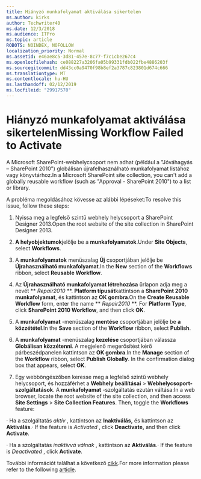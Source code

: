 ```yaml
---
title: Hiányzó munkafolyamat aktiválása sikertelen
ms.author: kirks
author: Techwriter40
ms.date: 12/3/2018
ms.audience: ITPro
ms.topic: article
ROBOTS: NOINDEX, NOFOLLOW
localization_priority: Normal
ms.assetid: e46ae8c5-3d81-457e-8c77-f7c1cbe267c4
ms.openlocfilehash: ce088227a3206fa05b99331fdb022fbe4886203f
ms.sourcegitcommit: dd43cc0a9470f98b8ef2a3787c823801d674c666
ms.translationtype: MT
ms.contentlocale: hu-HU
ms.lasthandoff: 02/12/2019
ms.locfileid: "29917570"
---
```

# <a name="missing-workflow-failed-to-activate"></a><span data-ttu-id="0d37d-102">Hiányzó munkafolyamat aktiválása sikertelen</span><span class="sxs-lookup"><span data-stu-id="0d37d-102">Missing Workflow Failed to Activate</span></span>

<span data-ttu-id="0d37d-103">A Microsoft SharePoint-webhelycsoport nem adhat (például a "Jóváhagyás – SharePoint 2010") globálisan újrafelhasználható munkafolyamat listához vagy könyvtárhoz.</span><span class="sxs-lookup"><span data-stu-id="0d37d-103">In a Microsoft SharePoint site collection, you can't add a globally reusable workflow (such as "Approval - SharePoint 2010") to a list or library.</span></span>
  
<span data-ttu-id="0d37d-104">A probléma megoldásához kövesse az alábbi lépéseket:</span><span class="sxs-lookup"><span data-stu-id="0d37d-104">To resolve this issue, follow these steps:</span></span> 
  
1. <span data-ttu-id="0d37d-105">Nyissa meg a legfelső szintű webhely helycsoport a SharePoint Designer 2013.</span><span class="sxs-lookup"><span data-stu-id="0d37d-105">Open the root website of the site collection in SharePoint Designer 2013.</span></span>
  
2. <span data-ttu-id="0d37d-106">**A helyobjektumok**jelölje be a **munkafolyamatok**.</span><span class="sxs-lookup"><span data-stu-id="0d37d-106">Under **Site Objects**, select **Workflows**.</span></span> 
  
3. <span data-ttu-id="0d37d-107">A **munkafolyamatok** menüszalag **Új** csoportjában jelölje be **Újrahasználható munkafolyamat**.</span><span class="sxs-lookup"><span data-stu-id="0d37d-107">In the **New** section of the **Workflows** ribbon, select **Reusable Workflow**.</span></span> 
  
4. <span data-ttu-id="0d37d-p101">Az **Újrahasználható munkafolyamat létrehozása** űrlapon adja meg a nevét \*\* *Repair2010* \*\*. **Platform típusát**kattintson a **SharePoint 2010 munkafolyamat**, és kattintson az **OK gombra**.</span><span class="sxs-lookup"><span data-stu-id="0d37d-p101">On the **Create Reusable Workflow** form, enter the name \*\* *Repair2010* \*\*. For **Platform Type**, click **SharePoint 2010 Workflow**, and then click **OK**.</span></span> 
  
1. <span data-ttu-id="0d37d-110">A **munkafolyamat** -menüszalag **mentése** csoportjában jelölje be **a közzététel**.</span><span class="sxs-lookup"><span data-stu-id="0d37d-110">In the **Save** section of the **Workflow** ribbon, select **Publish**.</span></span> 
  
2. <span data-ttu-id="0d37d-p102">A **munkafolyamat** -menüszalag **kezelése** csoportjában válassza **Globálisan közzétenni**. A megjelenő megerősítést kérő párbeszédpanelen kattintson az **OK gombra**.</span><span class="sxs-lookup"><span data-stu-id="0d37d-p102">In the **Manage** section of the **Workflow** ribbon, select **Publish Globally**. In the confirmation dialog box that appears, select **OK**.</span></span> 
  
3. <span data-ttu-id="0d37d-p103">Egy webböngészőben keresse meg a legfelső szintű webhely helycsoport, és hozzáférhet a **Webhely beállításai** \> **Webhelycsoport-szolgáltatások**. A **munkafolyamat** -szolgáltatás ezután váltása:</span><span class="sxs-lookup"><span data-stu-id="0d37d-p103">In a web browser, locate the root website of the site collection, and then access **Site Settings** \> **Site Collection Features**. Then, toggle the **Workflows** feature:</span></span> 
  
<span data-ttu-id="0d37d-115">· Ha a szolgáltatás *aktív* , kattintson az **Inaktiválás,** és kattintson az **Aktiválás**.</span><span class="sxs-lookup"><span data-stu-id="0d37d-115">· If the feature is  *Activated*  , click **Deactivate,** and then click **Activate**.</span></span> 
  
<span data-ttu-id="0d37d-116">· Ha a szolgáltatás *inaktívvá válnak* , kattintson az **Aktiválás**.</span><span class="sxs-lookup"><span data-stu-id="0d37d-116">· If the feature is  *Deactivated*  , click **Activate**.</span></span> 
  
<span data-ttu-id="0d37d-117">További információt találhat a következő [cikk](https://go.microsoft.com/fwlink/?linkid=2047770&amp;clcid=0x409).</span><span class="sxs-lookup"><span data-stu-id="0d37d-117">For more information please refer to the following [article](https://go.microsoft.com/fwlink/?linkid=2047770&amp;clcid=0x409).</span></span>
  


